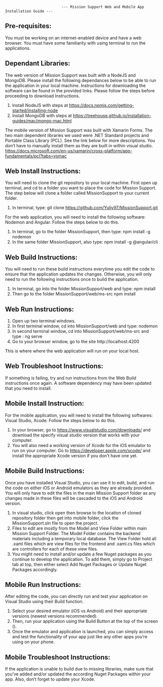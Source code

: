                               --- Mission Support Web and Mobile App Installation Guide ---

## Pre-requisites:

You must be working on an internet-enabled device and have a web browser. You must have some familiarity with using terminal to run the applications.

## Dependant Libraries: 

The web version of Mission Support was built with a NodeJS and MongoDB. Please install the following dependances below to be able to run the application in your local machine. Instructions for downloading the software can be found in the provided links. Please follow the steps before proceeding to download Instructions. 
  1) Install NodeJS with steps at https://docs.npmjs.com/getting-started/installing-node
  2) Install MongoDB with steps at https://treehouse.github.io/installation-guides/mac/mongo-mac.html

The mobile version of Mission Support was built with Xamarin Forms. The two main dependent libraries we used were .NET Standard projects and Portable Class Library (PCL).  See the link below for more descriptions.  You don’t have to manually install them as they are built in within visual studio.
https://docs.microsoft.com/en-us/xamarin/cross-platform/app-fundamentals/pcl?tabs=vsmac
 
## Web Install Instructions: 

You will need to clone the git repository to your local machine. First open up terminal, and cd to a folder you want to place the code for Mission Support. The step below will clone a folder called MissionSupport to your current folder. 
  1) In terminal, type:
    git clone https://github.com/Yuliy97/MissionSupport.git
 
For the web application, you will need to install the following software: Nodemon and Angular. Follow the steps below to do this. 
  1) In terminal, go to the folder MissionSupport, then type:
    npm install -g nodemon
  2) In the same folder MissionSupport, also type:
    npm install -g @angular/cli
 
## Web Build Instructions:

You will need to run these build instructions everytime you edit the code to ensure that the application updates the changes. Otherwise, you will only need to run the following instructions once to build the application.
  1) In terminal, go into the folder MissionSupport/web and type:
    npm install
  2) Then go to the folder MissionSupport/web/ms-src
    npm install
 
## Web Run Instructions:

  1) Open up two terminal windows. 
  2) In first terminal window, cd into MissionSupport/web and type:
    nodemon
  3) In second terminal window, cd into MissionSupport/web/ms-src and type :
    ng serve
  4) Go to your browser window, go to the site http://localhost:4200 

This is where where the web application will run on your local host.

## Web Troubleshoot Instructions:

If something is failing, try and run instructions from the Web Build instructions once again. A software dependency may have been updated that you need to install. 
  
## Mobile Install Instruction:

For the mobile application, you will need to install the following softwares: Visual Studio, Xcode. Follow the steps below to do this. 
  1) In your browser, go to https://www.visualstudio.com/downloads/ and download the specify visual studio version that works with your computer. 
  2) You will also need a working version of Xcode for the iOS emulator to run on your computer.  Go to https://developer.apple.com/xcode/ and install the appropriate Xcode version if you don’t have one yet.
 
## Mobile Build Instructions:

Once you have installed Visual Studio, you can use it to edit, build, and run the code on either iOS or Android emulators as they are already provided.  You will only have to edit the files in the main Mission Support folder as any changes made in these files will be cascaded to the iOS and Android version.
  1) In visual studio, click open then browse to the location of cloned repository folder then get into mobile folder, click the MissionSupport.sln file to open the project.
  2) Files to edit are mostly from the Model and View Folder within main Mission Support Folder.  The Model Folder contains the backend materials including a temporary local database.  The View Folder hold all .xaml files which are view files for the frontend and .xaml.cs files which are controllers for each of these view files.
  3) You might need to install and/or update a few Nuget packages as you continue to develop the application.  To add them, simply go to Project tab at top, then either select Add Nuget Packages or Update Nuget Packages accordingly.

## Mobile Run Instructions:

After editing the code, you can directly run and test your application on Visual Studio using their Build function. 
  1) Select your desired emulator (iOS vs Android) and their appropriate versions (newest versions recommended).
  2) Then, run your application using the Build Button at the top of the screen (). 
  3) Once the emulator and application is launched, you can simply access and test the functionality of your app just like any other apps you’re using on your phone.

## Mobile Troubleshoot Instructions:

 If the application is unable to build due to missing libraries, make sure that you’ve added and/or updated the according Nuget Packages within your app.  Also, don’t forget to update your Xcode.
